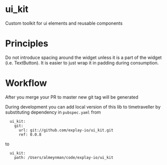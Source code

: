 # ui_kit

Custom toolkit for ui elements and reusable components

# Principles
Do not introduce spacing around the widget unless it is a part of the widget (i.e. TextButton). It is easier to just wrap it in padding during consumption.

# Workflow
After you merge your PR to master new git tag will be generated

During development you can add local version of this lib to timetraveller by substituting dependency in `pubspec.yaml` from
```
  ui_kit:
    git:
      url: git://github.com/explay-io/ui_kit.git
      ref: 0.0.8

```

to


```
  ui_kit:
    path: /Users/almeynman/code/explay-io/ui_kit
```
